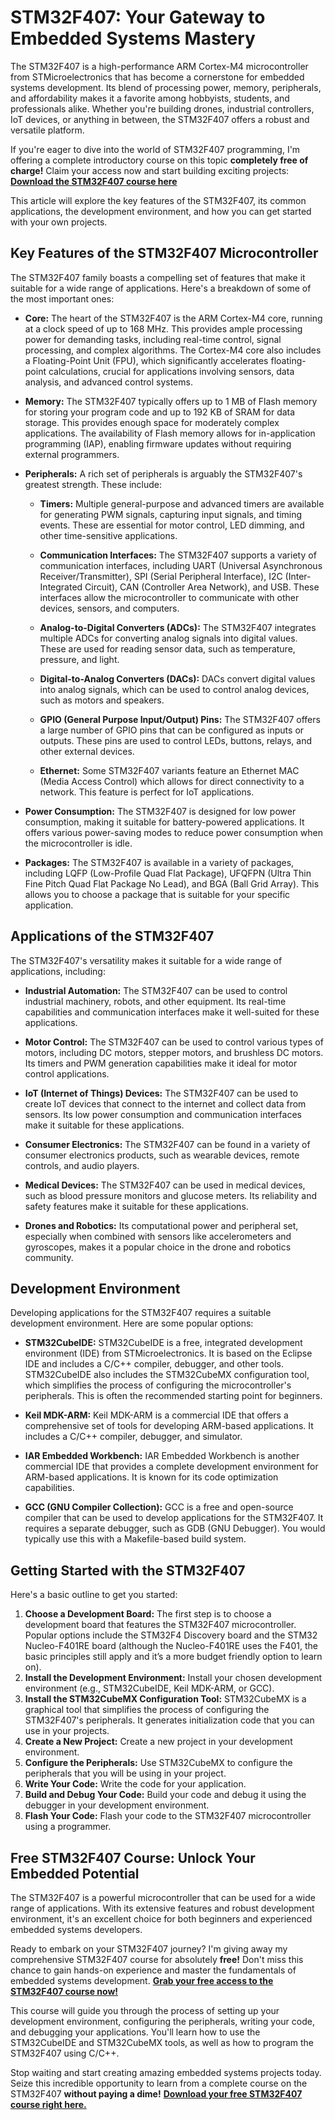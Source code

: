 # STM32F407: Your Gateway to Embedded Systems Mastery

The STM32F407 is a high-performance ARM Cortex-M4 microcontroller from STMicroelectronics that has become a cornerstone for embedded systems development.  Its blend of processing power, memory, peripherals, and affordability makes it a favorite among hobbyists, students, and professionals alike.  Whether you're building drones, industrial controllers, IoT devices, or anything in between, the STM32F407 offers a robust and versatile platform.

If you're eager to dive into the world of STM32F407 programming, I'm offering a complete introductory course on this topic **completely free of charge!**  Claim your access now and start building exciting projects: [**Download the STM32F407 course here**](https://udemywork.com/stm32-f407)

This article will explore the key features of the STM32F407, its common applications, the development environment, and how you can get started with your own projects.

## Key Features of the STM32F407 Microcontroller

The STM32F407 family boasts a compelling set of features that make it suitable for a wide range of applications. Here's a breakdown of some of the most important ones:

*   **Core:**  The heart of the STM32F407 is the ARM Cortex-M4 core, running at a clock speed of up to 168 MHz.  This provides ample processing power for demanding tasks, including real-time control, signal processing, and complex algorithms. The Cortex-M4 core also includes a Floating-Point Unit (FPU), which significantly accelerates floating-point calculations, crucial for applications involving sensors, data analysis, and advanced control systems.

*   **Memory:**  The STM32F407 typically offers up to 1 MB of Flash memory for storing your program code and up to 192 KB of SRAM for data storage.  This provides enough space for moderately complex applications. The availability of Flash memory allows for in-application programming (IAP), enabling firmware updates without requiring external programmers.

*   **Peripherals:**  A rich set of peripherals is arguably the STM32F407's greatest strength.  These include:

    *   **Timers:**  Multiple general-purpose and advanced timers are available for generating PWM signals, capturing input signals, and timing events.  These are essential for motor control, LED dimming, and other time-sensitive applications.

    *   **Communication Interfaces:**  The STM32F407 supports a variety of communication interfaces, including UART (Universal Asynchronous Receiver/Transmitter), SPI (Serial Peripheral Interface), I2C (Inter-Integrated Circuit), CAN (Controller Area Network), and USB.  These interfaces allow the microcontroller to communicate with other devices, sensors, and computers.

    *   **Analog-to-Digital Converters (ADCs):**  The STM32F407 integrates multiple ADCs for converting analog signals into digital values.  These are used for reading sensor data, such as temperature, pressure, and light.

    *   **Digital-to-Analog Converters (DACs):**  DACs convert digital values into analog signals, which can be used to control analog devices, such as motors and speakers.

    *   **GPIO (General Purpose Input/Output) Pins:**  The STM32F407 offers a large number of GPIO pins that can be configured as inputs or outputs.  These pins are used to control LEDs, buttons, relays, and other external devices.

    *   **Ethernet:** Some STM32F407 variants feature an Ethernet MAC (Media Access Control) which allows for direct connectivity to a network. This feature is perfect for IoT applications.

*   **Power Consumption:**  The STM32F407 is designed for low power consumption, making it suitable for battery-powered applications.  It offers various power-saving modes to reduce power consumption when the microcontroller is idle.

*   **Packages:**  The STM32F407 is available in a variety of packages, including LQFP (Low-Profile Quad Flat Package), UFQFPN (Ultra Thin Fine Pitch Quad Flat Package No Lead), and BGA (Ball Grid Array).  This allows you to choose a package that is suitable for your specific application.

## Applications of the STM32F407

The STM32F407's versatility makes it suitable for a wide range of applications, including:

*   **Industrial Automation:**  The STM32F407 can be used to control industrial machinery, robots, and other equipment.  Its real-time capabilities and communication interfaces make it well-suited for these applications.

*   **Motor Control:**  The STM32F407 can be used to control various types of motors, including DC motors, stepper motors, and brushless DC motors.  Its timers and PWM generation capabilities make it ideal for motor control applications.

*   **IoT (Internet of Things) Devices:**  The STM32F407 can be used to create IoT devices that connect to the internet and collect data from sensors.  Its low power consumption and communication interfaces make it suitable for these applications.

*   **Consumer Electronics:**  The STM32F407 can be found in a variety of consumer electronics products, such as wearable devices, remote controls, and audio players.

*   **Medical Devices:**  The STM32F407 can be used in medical devices, such as blood pressure monitors and glucose meters.  Its reliability and safety features make it suitable for these applications.

*   **Drones and Robotics:** Its computational power and peripheral set, especially when combined with sensors like accelerometers and gyroscopes, makes it a popular choice in the drone and robotics community.

## Development Environment

Developing applications for the STM32F407 requires a suitable development environment. Here are some popular options:

*   **STM32CubeIDE:**  STM32CubeIDE is a free, integrated development environment (IDE) from STMicroelectronics.  It is based on the Eclipse IDE and includes a C/C++ compiler, debugger, and other tools.  STM32CubeIDE also includes the STM32CubeMX configuration tool, which simplifies the process of configuring the microcontroller's peripherals.  This is often the recommended starting point for beginners.

*   **Keil MDK-ARM:**  Keil MDK-ARM is a commercial IDE that offers a comprehensive set of tools for developing ARM-based applications.  It includes a C/C++ compiler, debugger, and simulator.

*   **IAR Embedded Workbench:**  IAR Embedded Workbench is another commercial IDE that provides a complete development environment for ARM-based applications.  It is known for its code optimization capabilities.

*   **GCC (GNU Compiler Collection):**  GCC is a free and open-source compiler that can be used to develop applications for the STM32F407.  It requires a separate debugger, such as GDB (GNU Debugger). You would typically use this with a Makefile-based build system.

## Getting Started with the STM32F407

Here's a basic outline to get you started:

1.  **Choose a Development Board:**  The first step is to choose a development board that features the STM32F407 microcontroller.  Popular options include the STM32F4 Discovery board and the STM32 Nucleo-F401RE board (although the Nucleo-F401RE uses the F401, the basic principles still apply and it’s a more budget friendly option to learn on).
2.  **Install the Development Environment:**  Install your chosen development environment (e.g., STM32CubeIDE, Keil MDK-ARM, or GCC).
3.  **Install the STM32CubeMX Configuration Tool:**  STM32CubeMX is a graphical tool that simplifies the process of configuring the STM32F407's peripherals.  It generates initialization code that you can use in your projects.
4.  **Create a New Project:**  Create a new project in your development environment.
5.  **Configure the Peripherals:**  Use STM32CubeMX to configure the peripherals that you will be using in your project.
6.  **Write Your Code:**  Write the code for your application.
7.  **Build and Debug Your Code:**  Build your code and debug it using the debugger in your development environment.
8.  **Flash Your Code:**  Flash your code to the STM32F407 microcontroller using a programmer.

## Free STM32F407 Course: Unlock Your Embedded Potential

The STM32F407 is a powerful microcontroller that can be used for a wide range of applications.  With its extensive features and robust development environment, it's an excellent choice for both beginners and experienced embedded systems developers.

Ready to embark on your STM32F407 journey?  I'm giving away my comprehensive STM32F407 course for absolutely **free!**  Don't miss this chance to gain hands-on experience and master the fundamentals of embedded systems development.  [**Grab your free access to the STM32F407 course now!**](https://udemywork.com/stm32-f407)

This course will guide you through the process of setting up your development environment, configuring the peripherals, writing your code, and debugging your applications. You'll learn how to use the STM32CubeIDE and STM32CubeMX tools, as well as how to program the STM32F407 using C/C++.

Stop waiting and start creating amazing embedded systems projects today. Seize this incredible opportunity to learn from a complete course on the STM32F407 **without paying a dime!** [**Download your free STM32F407 course right here.**](https://udemywork.com/stm32-f407)
